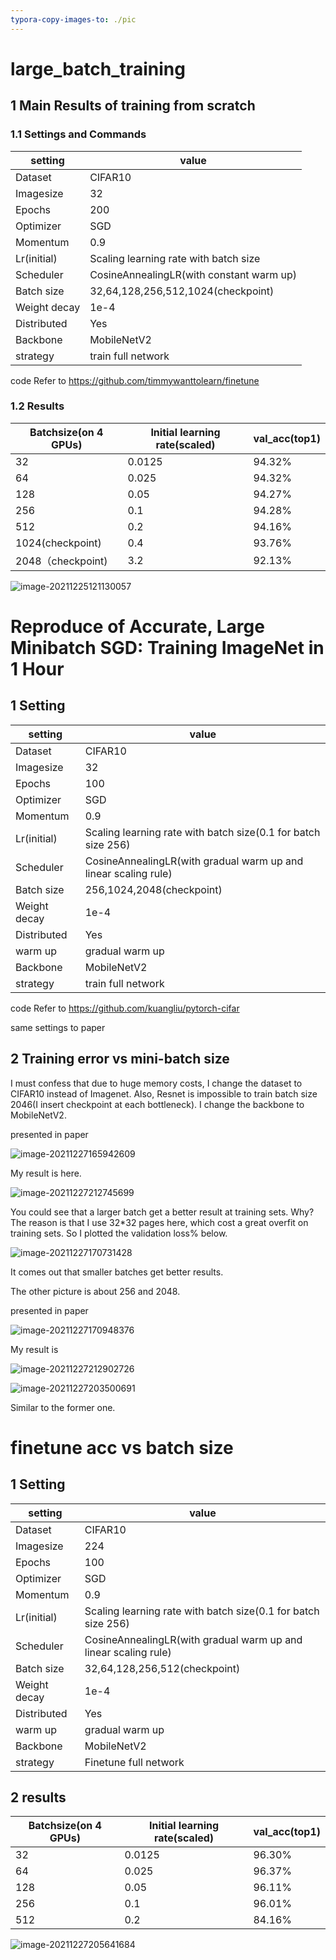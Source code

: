 ```yaml
---
typora-copy-images-to: ./pic
---
```




# large_batch_training

## 1 Main Results of training from scratch

### 1.1 Settings and Commands

| setting      | value                                    |
| ------------ | ---------------------------------------- |
| Dataset      | CIFAR10                                  |
| Imagesize    | 32                                       |
| Epochs       | 200                                      |
| Optimizer    | SGD                                      |
| Momentum     | 0.9                                      |
| Lr(initial)  | Scaling learning rate with batch size    |
| Scheduler    | CosineAnnealingLR(with constant warm up) |
| Batch size   | 32,64,128,256,512,1024(checkpoint)       |
| Weight decay | 1e-4                                     |
| Distributed  | Yes                                      |
| Backbone     | MobileNetV2                              |
| strategy     | train full network                       |

code Refer  to https://github.com/timmywanttolearn/finetune

 ### 1.2 Results

| Batchsize(on 4 GPUs) | Initial learning rate(scaled) | val_acc(top1) |
| -------------------- | ----------------------------- | ------------- |
| 32                   | 0.0125                        | 94.32%        |
| 64                   | 0.025                         | 94.32%        |
| 128                  | 0.05                          | 94.27%        |
| 256                  | 0.1                           | 94.28%        |
| 512                  | 0.2                           | 94.16%        |
| 1024(checkpoint)     | 0.4                           | 93.76%        |
| 2048（checkpoint)    | 3.2                           | 92.13%        |

![image-20211225121130057](./pic/image-20211225121130057.png)

# Reproduce of Accurate, Large Minibatch SGD: Training ImageNet in 1 Hour

## 1 Setting

| setting      | value                                                        |
| ------------ | ------------------------------------------------------------ |
| Dataset      | CIFAR10                                                      |
| Imagesize    | 32                                                           |
| Epochs       | 100                                                          |
| Optimizer    | SGD                                                          |
| Momentum     | 0.9                                                          |
| Lr(initial)  | Scaling learning rate with batch size(0.1 for batch size 256) |
| Scheduler    | CosineAnnealingLR(with gradual warm up and linear scaling rule) |
| Batch size   | 256,1024,2048(checkpoint)                                    |
| Weight decay | 1e-4                                                         |
| Distributed  | Yes                                                          |
| warm up      | gradual warm up                                              |
| Backbone     | MobileNetV2                                                  |
| strategy     | train full network                                           |

code Refer  to https://github.com/kuangliu/pytorch-cifar

same settings to paper

## 2 Training error vs mini-batch size

I must confess that due to huge memory costs, I change the dataset to CIFAR10 instead of Imagenet. Also, Resnet is impossible to train batch size 2046(I insert checkpoint at each bottleneck). I change the backbone to MobileNetV2.

presented in paper

![image-20211227165942609](./pic/image-20211227165942609.png)



My result is here.

![image-20211227212745699](./pic/image-20211227212745699.png)

You could see that a larger batch get a better result at training sets. Why? The reason is that I use 32*32 pages here, which cost a great overfit on training sets. So I plotted the validation loss% below.

![image-20211227170731428](./pic/image-20211227170731428.png)

It comes out that smaller batches get better results.

The other picture is about 256 and 2048.

presented in paper

![image-20211227170948376](./pic/image-20211227170948376.png)

My result is

![image-20211227212902726](./pic/image-20211227212902726.png)



![image-20211227203500691](./pic/image-20211227203500691.png)

Similar to the former one.

# finetune acc vs batch size

## 1 Setting

| setting      | value                                                        |
| ------------ | ------------------------------------------------------------ |
| Dataset      | CIFAR10                                                      |
| Imagesize    | 224                                                          |
| Epochs       | 100                                                          |
| Optimizer    | SGD                                                          |
| Momentum     | 0.9                                                          |
| Lr(initial)  | Scaling learning rate with batch size(0.1 for batch size 256) |
| Scheduler    | CosineAnnealingLR(with gradual warm up and linear scaling rule) |
| Batch size   | 32,64,128,256,512(checkpoint)                                |
| Weight decay | 1e-4                                                         |
| Distributed  | Yes                                                          |
| warm up      | gradual warm up                                              |
| Backbone     | MobileNetV2                                                  |
| strategy     | Finetune full network                                        |

## 2 results



| Batchsize(on 4 GPUs) | Initial learning rate(scaled) | val_acc(top1) |
| -------------------- | ----------------------------- | ------------- |
| 32                   | 0.0125                        | 96.30%        |
| 64                   | 0.025                         | 96.37%        |
| 128                  | 0.05                          | 96.11%        |
| 256                  | 0.1                           | 96.01%        |
| 512                  | 0.2                           | 84.16%        |

![image-20211227205641684](./pic/image-20211227205641684.png)


